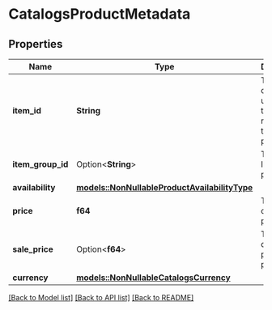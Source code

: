 # CatalogsProductMetadata

## Properties

Name | Type | Description | Notes
------------ | ------------- | ------------- | -------------
**item_id** | **String** | The user-created unique ID that represents the product. | 
**item_group_id** | Option<**String**> | The parent ID of the product. | 
**availability** | [**models::NonNullableProductAvailabilityType**](NonNullableProductAvailabilityType.md) |  | 
**price** | **f64** | The price of the product. | 
**sale_price** | Option<**f64**> | The discounted price of the product. | 
**currency** | [**models::NonNullableCatalogsCurrency**](NonNullableCatalogsCurrency.md) |  | 

[[Back to Model list]](../README.md#documentation-for-models) [[Back to API list]](../README.md#documentation-for-api-endpoints) [[Back to README]](../README.md)



